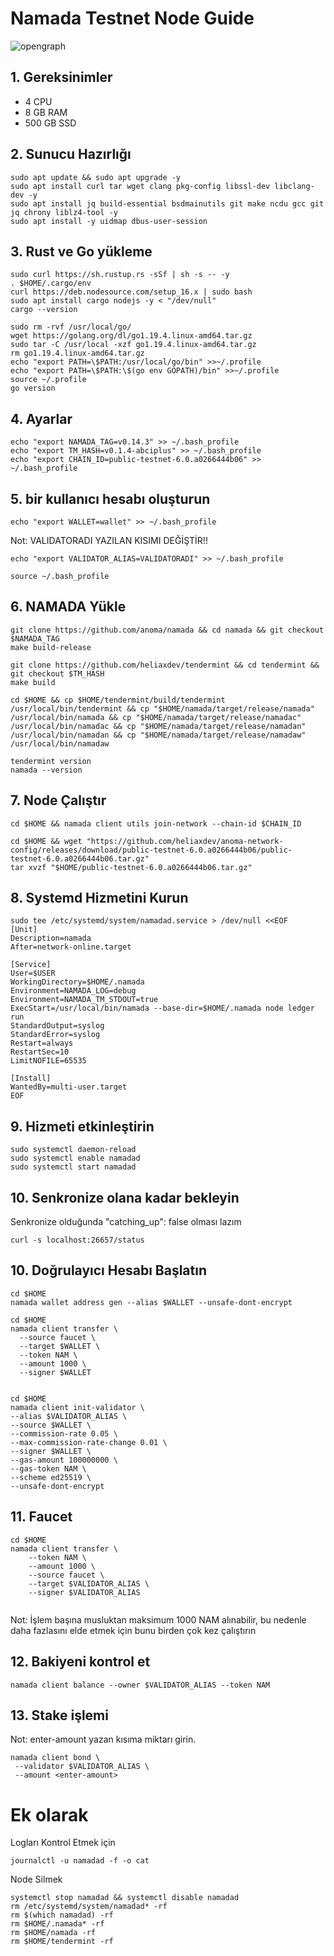 # Namada Testnet Node Guide
![opengraph](https://user-images.githubusercontent.com/82613690/225137742-6d599592-9773-45c0-b9b5-09240b082d40.jpg)

## 1. Gereksinimler
- 4 CPU
- 8 GB RAM
- 500 GB SSD

## 2. Sunucu Hazırlığı
```
sudo apt update && sudo apt upgrade -y
sudo apt install curl tar wget clang pkg-config libssl-dev libclang-dev -y
sudo apt install jq build-essential bsdmainutils git make ncdu gcc git jq chrony liblz4-tool -y
sudo apt install -y uidmap dbus-user-session

```

## 3. Rust ve Go yükleme
```
sudo curl https://sh.rustup.rs -sSf | sh -s -- -y
. $HOME/.cargo/env
curl https://deb.nodesource.com/setup_16.x | sudo bash
sudo apt install cargo nodejs -y < "/dev/null"
cargo --version
```
```
sudo rm -rvf /usr/local/go/
wget https://golang.org/dl/go1.19.4.linux-amd64.tar.gz
sudo tar -C /usr/local -xzf go1.19.4.linux-amd64.tar.gz
rm go1.19.4.linux-amd64.tar.gz
echo "export PATH=\$PATH:/usr/local/go/bin" >>~/.profile
echo "export PATH=\$PATH:\$(go env GOPATH)/bin" >>~/.profile
source ~/.profile
go version

```
## 4. Ayarlar

```
echo "export NAMADA_TAG=v0.14.3" >> ~/.bash_profile
echo "export TM_HASH=v0.1.4-abciplus" >> ~/.bash_profile
echo "export CHAIN_ID=public-testnet-6.0.a0266444b06" >> ~/.bash_profile

```

## 5. bir kullanıcı hesabı oluşturun
```
echo "export WALLET=wallet" >> ~/.bash_profile
```
Not: VALIDATORADI YAZILAN KISIMI DEĞİŞTİR!!
```
echo "export VALIDATOR_ALIAS=VALIDATORADI" >> ~/.bash_profile 
```
```
source ~/.bash_profile
```

## 6. NAMADA Yükle
```
git clone https://github.com/anoma/namada && cd namada && git checkout $NAMADA_TAG
make build-release
```
```
git clone https://github.com/heliaxdev/tendermint && cd tendermint && git checkout $TM_HASH
make build
```
```
cd $HOME && cp $HOME/tendermint/build/tendermint  /usr/local/bin/tendermint && cp "$HOME/namada/target/release/namada" /usr/local/bin/namada && cp "$HOME/namada/target/release/namadac" /usr/local/bin/namadac && cp "$HOME/namada/target/release/namadan" /usr/local/bin/namadan && cp "$HOME/namada/target/release/namadaw" /usr/local/bin/namadaw

```

```
tendermint version
namada --version
```
## 7. Node Çalıştır
```
cd $HOME && namada client utils join-network --chain-id $CHAIN_ID
```
```
cd $HOME && wget "https://github.com/heliaxdev/anoma-network-config/releases/download/public-testnet-6.0.a0266444b06/public-testnet-6.0.a0266444b06.tar.gz"
tar xvzf "$HOME/public-testnet-6.0.a0266444b06.tar.gz"
```

## 8. Systemd Hizmetini Kurun
```
sudo tee /etc/systemd/system/namadad.service > /dev/null <<EOF
[Unit]
Description=namada
After=network-online.target

[Service]
User=$USER
WorkingDirectory=$HOME/.namada
Environment=NAMADA_LOG=debug
Environment=NAMADA_TM_STDOUT=true
ExecStart=/usr/local/bin/namada --base-dir=$HOME/.namada node ledger run 
StandardOutput=syslog
StandardError=syslog
Restart=always
RestartSec=10
LimitNOFILE=65535

[Install]
WantedBy=multi-user.target
EOF
```

## 9. Hizmeti etkinleştirin
```
sudo systemctl daemon-reload
sudo systemctl enable namadad
sudo systemctl start namadad
```

## 10. Senkronize olana kadar bekleyin
Senkronize olduğunda "catching_up": false olması lazım
```
curl -s localhost:26657/status
```

## 10. Doğrulayıcı Hesabı Başlatın
```
cd $HOME
namada wallet address gen --alias $WALLET --unsafe-dont-encrypt
```
```
cd $HOME
namada client transfer \
  --source faucet \
  --target $WALLET \
  --token NAM \
  --amount 1000 \
  --signer $WALLET
   
 ```

```
cd $HOME
namada client init-validator \
--alias $VALIDATOR_ALIAS \
--source $WALLET \
--commission-rate 0.05 \
--max-commission-rate-change 0.01 \
--signer $WALLET \
--gas-amount 100000000 \
--gas-token NAM \
--scheme ed25519 \
--unsafe-dont-encrypt
```

## 11. Faucet

```
cd $HOME
namada client transfer \
    --token NAM \
    --amount 1000 \
    --source faucet \
    --target $VALIDATOR_ALIAS \
    --signer $VALIDATOR_ALIAS
   
 ```
 Not: İşlem başına musluktan maksimum 1000 NAM alınabilir, bu nedenle daha fazlasını elde etmek için bunu birden çok kez çalıştırın
 
 ## 12. Bakiyeni kontrol et
 ```
 namada client balance --owner $VALIDATOR_ALIAS --token NAM
 ```
 ## 13. Stake işlemi
 Not: enter-amount yazan kısıma miktarı girin.
 ```
 namada client bond \
  --validator $VALIDATOR_ALIAS \
  --amount <enter-amount>
  ```
  
 # Ek olarak
 Logları Kontrol Etmek için
 ```
 journalctl -u namadad -f -o cat
 ```
  
  Node Silmek
 ```
systemctl stop namadad && systemctl disable namadad
rm /etc/systemd/system/namadad* -rf
rm $(which namadad) -rf
rm $HOME/.namada* -rf
rm $HOME/namada -rf
rm $HOME/tendermint -rf
 ``` 
 

